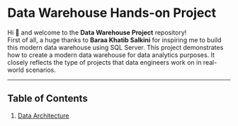 # Data Warehouse Hands-on Project

Hi 👋 and welcome to the **Data Warehouse Project** repository!<br>
First of all, a huge thanks to **Baraa Khatib Salkini** for inspiring me to build this modern data warehouse using SQL Server. This project demonstrates how to create a modern data warehouse for data analytics purposes. It closely reflects the type of projects that data engineers work on in real-world scenarios.

---
## Table of Contents

1. [Data Architecture](#data-architecture)
